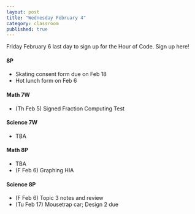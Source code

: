 ```yaml
---
layout: post
title: "Wednesday February 4"
category: classroom
published: true
---
```

<div class="alert alert-success" rile="alerta">
Friday February 6 last day to sign up for the Hour of Code. <a herf="https://docs.google.com/a/auroraschool.ca/forms/d/1dS5WoD9LH1sabbRglBRNqE_L1E1jTdJs9X9Qc3bfTFk/viewform">Sign up here</a>!
</div>

#### 8P
* Skating consent form due on Feb 18
* Hot lunch form on Feb 6

#### Math 7W
* (Th Feb 5) Signed Fraction Computing Test

#### Science 7W
* TBA

#### Math 8P
* TBA
* (F Feb 6) Graphing HIA

#### Science 8P
* (F Feb 6) Topic 3 notes and review 
* (Tu Feb 17) Mousetrap car; Design 2 due
